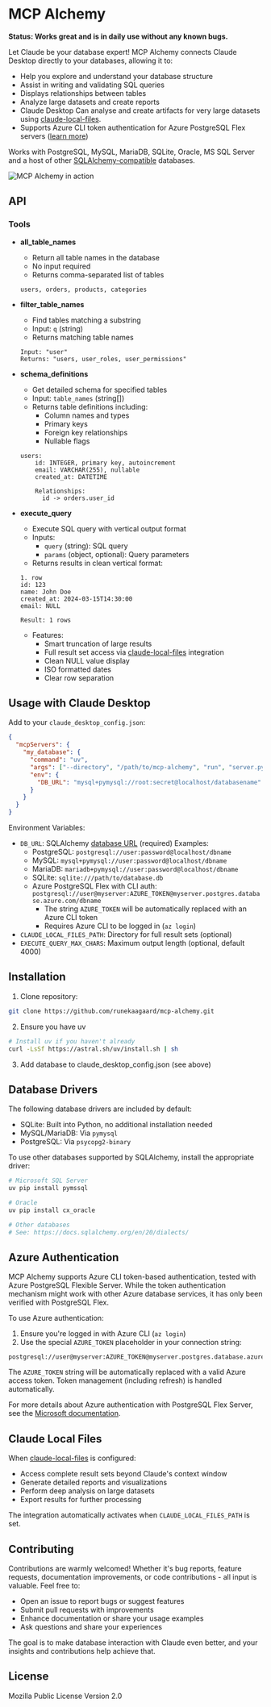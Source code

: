 # MCP Alchemy

**Status: Works great and is in daily use without any known bugs.**

Let Claude be your database expert! MCP Alchemy connects Claude Desktop directly to your databases, allowing it to:

- Help you explore and understand your database structure
- Assist in writing and validating SQL queries
- Displays relationships between tables
- Analyze large datasets and create reports
- Claude Desktop Can analyse and create artifacts for very large datasets using [claude-local-files](https://github.com/runekaagaard/claude-local-files).
- Supports Azure CLI token authentication for Azure PostgreSQL Flex servers ([learn more](https://learn.microsoft.com/en-us/azure/postgresql/flexible-server/concepts-azure-ad-authentication))

Works with PostgreSQL, MySQL, MariaDB, SQLite, Oracle, MS SQL Server and a host of other [SQLAlchemy-compatible](https://docs.sqlalchemy.org/en/20/dialects/) databases.

![MCP Alchemy in action](screenshot.png)

## API

### Tools

- **all_table_names**

  - Return all table names in the database
  - No input required
  - Returns comma-separated list of tables

  ```
  users, orders, products, categories
  ```

- **filter_table_names**

  - Find tables matching a substring
  - Input: `q` (string)
  - Returns matching table names

  ```
  Input: "user"
  Returns: "users, user_roles, user_permissions"
  ```

- **schema_definitions**

  - Get detailed schema for specified tables
  - Input: `table_names` (string[])
  - Returns table definitions including:
    - Column names and types
    - Primary keys
    - Foreign key relationships
    - Nullable flags

  ```
  users:
      id: INTEGER, primary key, autoincrement
      email: VARCHAR(255), nullable
      created_at: DATETIME

      Relationships:
        id -> orders.user_id
  ```

- **execute_query**

  - Execute SQL query with vertical output format
  - Inputs:
    - `query` (string): SQL query
    - `params` (object, optional): Query parameters
  - Returns results in clean vertical format:

  ```
  1. row
  id: 123
  name: John Doe
  created_at: 2024-03-15T14:30:00
  email: NULL

  Result: 1 rows
  ```

  - Features:
    - Smart truncation of large results
    - Full result set access via [claude-local-files](https://github.com/runekaagaard/claude-local-files) integration
    - Clean NULL value display
    - ISO formatted dates
    - Clear row separation

## Usage with Claude Desktop

Add to your `claude_desktop_config.json`:

```json
{
  "mcpServers": {
    "my_database": {
      "command": "uv",
      "args": ["--directory", "/path/to/mcp-alchemy", "run", "server.py"],
      "env": {
        "DB_URL": "mysql+pymysql://root:secret@localhost/databasename"
      }
    }
  }
}
```

Environment Variables:

- `DB_URL`: SQLAlchemy [database URL](https://docs.sqlalchemy.org/en/20/core/engines.html#database-urls) (required)
  Examples:
  - PostgreSQL: `postgresql://user:password@localhost/dbname`
  - MySQL: `mysql+pymysql://user:password@localhost/dbname`
  - MariaDB: `mariadb+pymysql://user:password@localhost/dbname`
  - SQLite: `sqlite:///path/to/database.db`
  - Azure PostgreSQL Flex with CLI auth: `postgresql://user@myserver:AZURE_TOKEN@myserver.postgres.database.azure.com/dbname`
    - The string `AZURE_TOKEN` will be automatically replaced with an Azure CLI token
    - Requires Azure CLI to be logged in (`az login`)
- `CLAUDE_LOCAL_FILES_PATH`: Directory for full result sets (optional)
- `EXECUTE_QUERY_MAX_CHARS`: Maximum output length (optional, default 4000)

## Installation

1. Clone repository:

```bash
git clone https://github.com/runekaagaard/mcp-alchemy.git
```

2. Ensure you have uv

```bash
# Install uv if you haven't already
curl -LsSf https://astral.sh/uv/install.sh | sh
```

3. Add database to claude_desktop_config.json (see above)

## Database Drivers

The following database drivers are included by default:

- SQLite: Built into Python, no additional installation needed
- MySQL/MariaDB: Via `pymysql`
- PostgreSQL: Via `psycopg2-binary`

To use other databases supported by SQLAlchemy, install the appropriate driver:

```bash
# Microsoft SQL Server
uv pip install pymssql

# Oracle
uv pip install cx_oracle

# Other databases
# See: https://docs.sqlalchemy.org/en/20/dialects/
```

## Azure Authentication

MCP Alchemy supports Azure CLI token-based authentication, tested with Azure PostgreSQL Flexible Server. While the token authentication mechanism might work with other Azure database services, it has only been verified with PostgreSQL Flex.

To use Azure authentication:

1. Ensure you're logged in with Azure CLI (`az login`)
2. Use the special `AZURE_TOKEN` placeholder in your connection string:

```
postgresql://user@myserver:AZURE_TOKEN@myserver.postgres.database.azure.com/dbname
```

The `AZURE_TOKEN` string will be automatically replaced with a valid Azure access token. Token management (including refresh) is handled automatically.

For more details about Azure authentication with PostgreSQL Flex Server, see the [Microsoft documentation](https://learn.microsoft.com/en-us/azure/postgresql/flexible-server/concepts-azure-ad-authentication).

## Claude Local Files

When [claude-local-files](https://github.com/runekaagaard/claude-local-files) is configured:

- Access complete result sets beyond Claude's context window
- Generate detailed reports and visualizations
- Perform deep analysis on large datasets
- Export results for further processing

The integration automatically activates when `CLAUDE_LOCAL_FILES_PATH` is set.

## Contributing

Contributions are warmly welcomed! Whether it's bug reports, feature requests, documentation improvements, or code contributions - all input is valuable. Feel free to:

- Open an issue to report bugs or suggest features
- Submit pull requests with improvements
- Enhance documentation or share your usage examples
- Ask questions and share your experiences

The goal is to make database interaction with Claude even better, and your insights and contributions help achieve that.

## License

Mozilla Public License Version 2.0
